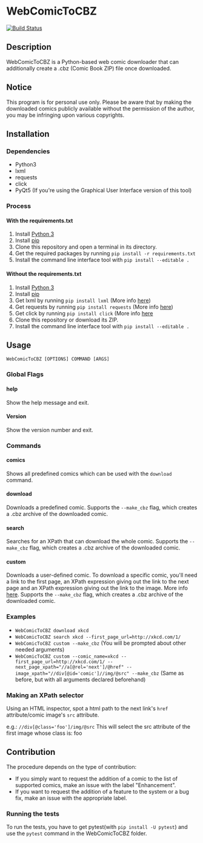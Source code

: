 # WebComicToCBZ

[![Build Status](https://travis-ci.org/J-CPelletier/WebComicToCBZ.svg?branch=master)](https://travis-ci.org/J-CPelletier/WebComicToCBZ)

## Description

WebComicToCBZ is a Python-based web comic downloader that can additionally create a .cbz (Comic Book ZIP) file once downloaded.

## Notice

This program is for personal use only. Please be aware that by making the downloaded comics publicly available without the permission of the author, you may be infringing upon various copyrights.

## Installation

### Dependencies

* Python3
* lxml
* requests
* click
* PyQt5 (If you're using the Graphical User Interface version of this tool)

### Process

#### With the requirements.txt

1. Install [Python 3](https://www.python.org/downloads/)
2. Install [pip](https://pip.pypa.io/en/stable/installing/)
3. Clone this repository and open a terminal in its directory.
4. Get the required packages by running `pip install -r requirements.txt`
5. Install the command line interface tool with `pip install --editable .`

#### Without the requirements.txt

1. Install [Python 3](https://www.python.org/downloads/)
2. Install [pip](https://pip.pypa.io/en/stable/installing/)
3. Get lxml by running `pip install lxml` (More info [here](http://lxml.de/installation.html#where-to-get-it))
4. Get requests by running `pip install requests` (More info [here](http://docs.python-requests.org/en/master/user/install/))
5. Get click by running `pip install click` (More info [here](http://click.pocoo.org/5/quickstart/)
5. Clone this repository or download its ZIP.
6. Install the command line interface tool with `pip install --editable .`

## Usage

`WebComicToCBZ [OPTIONS] COMMAND [ARGS]`

### Global Flags

#### help

Show the help message and exit.

#### Version

Show the version number and exit.

### Commands

#### comics

Shows all predefined comics which can be used with the `download` command.

#### download

Downloads a predefined comic. Supports the `--make_cbz` flag, which creates a .cbz archive of the downloaded comic.

#### search

Searches for an XPath that can download the whole comic. Supports the `--make_cbz` flag, which creates a .cbz archive of the downloaded comic. 

#### custom

Downloads a user-defined comic. To download a specific comic, you'll need a link to the first page, an XPath expression giving out the link to the next page and an XPath expression giving out the link to the image. More info [here](http://www.w3schools.com/xml/xpath_syntax.asp). Supports the `--make_cbz` flag, which creates a .cbz archive of the downloaded comic.

### Examples

* `WebComicToCBZ download xkcd`
* `WebComicToCBZ search xkcd --first_page_url=http://xkcd.com/1/`
* `WebComicToCBZ custom --make_cbz` (You will be prompted about other needed arguments)
* `WebComicToCBZ custom --comic_name=xkcd --first_page_url=http://xkcd.com/1/ --next_page_xpath="//a[@rel='next']/@href" --image_xpath="//div[@id='comic']//img/@src" --make_cbz` (Same as before, but with all arguments declared beforehand)

### Making an XPath selector

Using an HTML inspector, spot a html path to the next link's `href` attribute/comic image's `src` attribute.

e.g.: `//div[@class='foo']/img/@src`
This will select the src attribute of the first image whose class is: foo

## Contribution

The procedure depends on the type of contribution:

* If you simply want to request the addition of a comic to the list of supported comics, make an issue with the label "Enhancement".
* If you want to request the addition of a feature to the system or a bug fix, make an issue with the appropriate label.

### Running the tests

To run the tests, you have to get pytest(with `pip install -U pytest`) and use the `pytest` command in the WebComicToCBZ folder.
